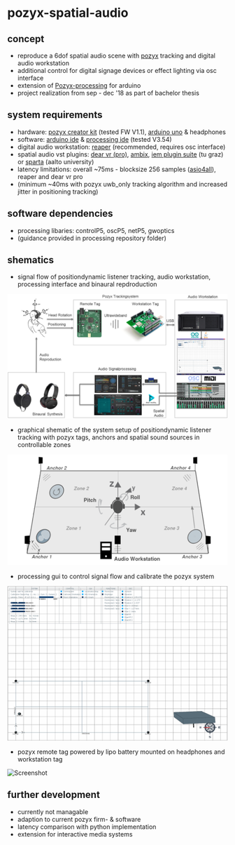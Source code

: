 # pozyx-spatial-audio

## concept

- reproduce a 6dof spatial audio scene with [pozyx](pozyx.io) tracking and digital audio workstation
- additional control for digital signage devices or effect lighting via osc interface
- extension of [Pozyx-processing](https://github.com/pozyxLabs/Pozyx-processing) for arduino
- project realization from sep - dec '18 as part of bachelor thesis

## system requirements

- hardware: [pozyx creator kit](https://store.pozyx.io/product/50-001-0001-creator-kit-65) (tested FW V1.1), [arduino uno](https://store.arduino.cc/arduino-uno-rev3) & headphones
- software: [arduino ide](https://www.arduino.cc/en/software) & [processing ide](https://processing.org/download) (tested V3.54)
- digital audio workstation: [reaper](https://www.reaper.fm) (recommended, requires osc interface)
- spatial audio vst plugins: [dear vr (pro)](https://www.dear-reality.com/products/dearvr-pro), [ambix](https://github.com/kronihias/ambix), [iem plugin suite](https://plugins.iem.at/) (tu graz) or [sparta](http://research.spa.aalto.fi/projects/sparta_vsts/) (aalto university)
- latency limitations: overall ~75ms - blocksize 256 samples ([asio4all](http://www.asio4all.org/)), reaper and dear vr pro
- (minimum ~40ms with pozyx uwb_only tracking algorithm and increased jitter in positioning tracking)

## software dependencies

- processing libaries: controlP5, oscP5, netP5, gwoptics
- (guidance provided in processing repository folder)

## shematics

- signal flow of positiondynamic listener tracking, audio workstation, processing interface and binaural repdroduction

![Screenshot](ressources/images/systemflow.png "system flow")

- graphical shematic of the system setup of positiondynamic listener tracking with pozyx tags, anchors and spatial sound sources in controllable zones

![Screenshot](ressources/images/systemsetup.png "system setup")

- processing gui to control signal flow and calibrate the pozyx system

![Screenshot](ressources/images/processing.png "processing gui")

- pozyx remote tag powered by lipo battery mounted on headphones and workstation tag 

![Screenshot](ressources/images/pozyx_tags.png "pozyx tags")

## further development

- currently not managable
- adaption to current pozyx firm- & software
- latency comparison with python implementation
- extension for interactive media systems
